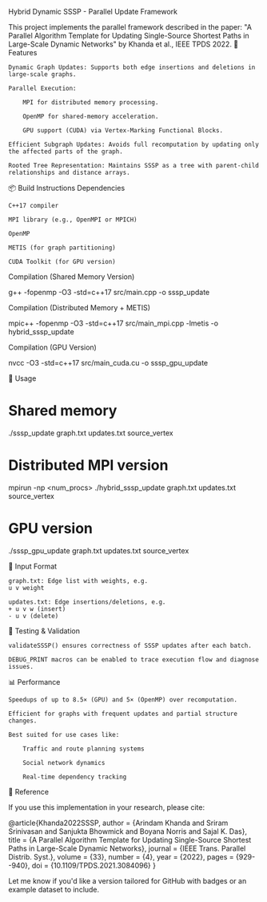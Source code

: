 Hybrid Dynamic SSSP - Parallel Update Framework

This project implements the parallel framework described in the paper:
"A Parallel Algorithm Template for Updating Single-Source Shortest Paths in Large-Scale Dynamic Networks" by Khanda et al., IEEE TPDS 2022.
🔧 Features

    Dynamic Graph Updates: Supports both edge insertions and deletions in large-scale graphs.

    Parallel Execution:

        MPI for distributed memory processing.

        OpenMP for shared-memory acceleration.

        GPU support (CUDA) via Vertex-Marking Functional Blocks.

    Efficient Subgraph Updates: Avoids full recomputation by updating only the affected parts of the graph.

    Rooted Tree Representation: Maintains SSSP as a tree with parent-child relationships and distance arrays.

📦 Build Instructions
Dependencies

    C++17 compiler

    MPI library (e.g., OpenMPI or MPICH)

    OpenMP

    METIS (for graph partitioning)

    CUDA Toolkit (for GPU version)

Compilation (Shared Memory Version)

g++ -fopenmp -O3 -std=c++17 src/main.cpp -o sssp_update

Compilation (Distributed Memory + METIS)

mpic++ -fopenmp -O3 -std=c++17 src/main_mpi.cpp -lmetis -o hybrid_sssp_update

Compilation (GPU Version)

nvcc -O3 -std=c++17 src/main_cuda.cu -o sssp_gpu_update

🚀 Usage

# Shared memory
./sssp_update graph.txt updates.txt source_vertex

# Distributed MPI version
mpirun -np <num_procs> ./hybrid_sssp_update graph.txt updates.txt source_vertex

# GPU version
./sssp_gpu_update graph.txt updates.txt source_vertex

📁 Input Format

    graph.txt: Edge list with weights, e.g.
    u v weight

    updates.txt: Edge insertions/deletions, e.g.
    + u v w (insert)
    - u v (delete)

🧪 Testing & Validation

    validateSSSP() ensures correctness of SSSP updates after each batch.

    DEBUG_PRINT macros can be enabled to trace execution flow and diagnose issues.

📊 Performance

    Speedups of up to 8.5× (GPU) and 5× (OpenMP) over recomputation.

    Efficient for graphs with frequent updates and partial structure changes.

    Best suited for use cases like:

        Traffic and route planning systems

        Social network dynamics

        Real-time dependency tracking

📄 Reference

If you use this implementation in your research, please cite:

@article{Khanda2022SSSP,
  author    = {Arindam Khanda and Sriram Srinivasan and Sanjukta Bhowmick and Boyana Norris and Sajal K. Das},
  title     = {A Parallel Algorithm Template for Updating Single-Source Shortest Paths in Large-Scale Dynamic Networks},
  journal   = {IEEE Trans. Parallel Distrib. Syst.},
  volume    = {33},
  number    = {4},
  year      = {2022},
  pages     = {929--940},
  doi       = {10.1109/TPDS.2021.3084096}
}

Let me know if you'd like a version tailored for GitHub with badges or an example dataset to include.
